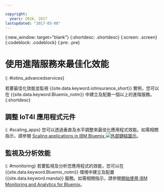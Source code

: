 ```yaml
---

copyright:
  years: 2016, 2017
lastupdated: "2017-03-08"
---
```


<!-- Common attributes used in the template are defined as follows: -->
{:new_window: target="blank"}
{:shortdesc: .shortdesc}
{:screen: .screen}
{:codeblock: .codeblock}
{:pre: .pre}



<!-- {{site.data.keyword.iotinsurance_full}}  {{site.data.keyword.iotinsurance_short}}  -->


# 使用進階服務來最佳化效能
{: #iotins_advancedservices}


若要最佳化效能並監視 {{site.data.keyword.iotinsurance_short}} 實例，您可以在 {{site.data.keyword.Bluemix_notm}} 中建立及配置一個以上的進階服務。
{:shortdesc}

## 調整 IoT4I 應用程式元件
{: #scaling_apps}
您可以透過垂直及水平調整來最佳化應用程式效能。如需相關指示，請參閱 [Scaling applications in IBM Bluemix ![外部鏈結圖示](../../icons/launch-glyph.svg)](http://www.ibm.com/developerworks/cloud/library/cl-bluemix-autoscale/)。

## 監視及分析效能
{: #monitoring}
若要監視及分析您應用程式的效能，您可以在 {{site.data.keyword.Bluemix_notm}} 環境中建立及配置 {{site.data.keyword.manda}} 服務。如需相關指示，請參閱[開始使用 IBM Monitoring and Analytics for Bluemix](../monana/index.html#gettingstartedtemplate)。

<!-- ### Monitoring logging information with Logmet

https://console.ng.bluemix.net/docs/services/MessageHub/index.html#messagehub072
-->

<!--
### Monitoring with New Relic
For additional monitoring, you can use New Relic, a third-party service that provides monitoring metrics for your application. For instructions to create the New Relic service in your {{site.data.keyword.Bluemix_notm}} environment, see [Using New Relic](https://console.ng.bluemix.net/docs/runtimes/liberty/newRelic.html).
-->
